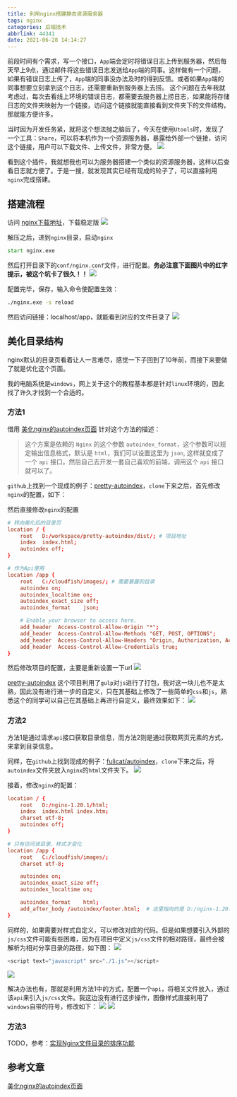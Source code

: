 ```yaml
---
title: 利用nginx搭建静态资源服务器
tags: nginx
categories: 后端技术
abbrlink: 44341
date: 2021-06-28 14:14:27
---
```


前段时间有个需求，写一个接口，`App`端会定时将错误日志上传到服务器，然后每天早上9点，通过邮件将这些错误日志发送给`App`端的同事。这样做有一个问题，如果有错误日志上传了，`App`端的同事没办法及时的得到反馈。或者如果`App`端的同事想要立刻拿到这个日志，还需要重新到服务器上去捞。
这个问题在去年我就考虑过，每次去看线上环境的错误日志，都需要去服务器上捞日志，如果能将存储日志的文件夹映射为一个链接，访问这个链接就能直接看到文件夹下的文件结构，那就能方便许多。

<!--more-->

当时因为开发任务紧，就将这个想法抛之脑后了，今天在使用`Utools`时，发现了一个工具：`Share`，可以将本机作为一个资源服务器，暴露给外部一个链接，访问这个链接，用户可以下载文件、上传文件，非常方便。
![](https://i.loli.net/2021/06/28/jhG8piTeDW1B79Y.png)

看到这个插件，我就想我也可以为服务器搭建一个类似的资源服务器，这样以后查看日志就方便了。于是一搜，就发现其实已经有现成的轮子了，可以直接利用`nginx`完成搭建。

## 搭建流程
访问 [nginx下载地址](http://nginx.org/en/download.html)，下载稳定版
![](https://i.loli.net/2021/06/28/6Je4hUVjcaTEy8C.png)

解压之后，进到`nginx`目录，启动`nginx`
```cmd
start nginx.exe
```

然后打开目录下的`conf/nginx.conf`文件，进行配置。**务必注意下面图片中的红字提示，被这个坑卡了很久！！**
![](https://i.loli.net/2021/06/28/KWLVUfuANC6IDSa.png)

配置完毕，保存，输入命令使配置生效：
```cmd
./nginx.exe -s reload
```

然后访问链接：localhost/app，就能看到对应的文件目录了
![](https://i.loli.net/2021/06/28/JNFAdrePqp3cWw9.png)

## 美化目录结构
nginx默认的目录页看着让人一言难尽，感觉一下子回到了10年前，而接下来要做了就是优化这个页面。

我的电脑系统是`windows`，网上关于这个的教程基本都是针对`linux`环境的，因此找了许久才找到一个合适的。

### 方法1
借用 [美化nginx的autoindex页面](https://steemit.com/cn/@ety001/nginx-autoindex) 针对这个方法的描述：
> 这个方案是依赖的 `Nginx` 的这个参数 `autoindex_format`，这个参数可以规定输出信息格式，默认是 `html`，我们可以设置这里为 `json`, 这样就变成了一个 `api` 接口。然后自己去开发一套自己喜欢的前端，调用这个 `api` 接口就可以了。

`github`上找到一个现成的例子：[pretty-autoindex](https://github.com/spring-raining/pretty-autoindex.git)，`clone`下来之后，首先修改`nginx`的配置，如下：

然后直接修改`nginx`的配置
```conf
# 转向美化后的目录页
location / {
    root   D:/workspace/pretty-autoindex/dist/; # 项目地址
    index  index.html;
    autoindex off;
}

# 作为Api使用
location /app {
    root   C:/cloudfish/images/; # 需要暴露的目录
    autoindex on;
    autoindex_localtime on;
    autoindex_exact_size off;
    autoindex_format    json;

    # Enable your browser to access here.
    add_header  Access-Control-Allow-Origin "*";
    add_header  Access-Control-Allow-Methods "GET, POST, OPTIONS";
    add_header  Access-Control-Allow-Headers "Origin, Authorization, Accept";
    add_header  Access-Control-Allow-Credentials true;
}
```
然后修改项目的配置，主要是重新设置一下url
![](https://i.loli.net/2021/06/30/xXOy6GdS7gKsNn8.png)


[pretty-autoindex](https://github.com/spring-raining/pretty-autoindex.git) 这个项目利用了`gulp`对`js`进行了打包，我对这一块儿也不是太熟，因此没有进行进一步的自定义，只在其基础上修改了一些简单的`css`和`js`，熟悉这个的同学可以自己在其基础上再进行自定义，最终效果如下：
![](https://i.loli.net/2021/06/29/rxUQ6gZ8TpLildj.png)

### 方法2
方法1是通过请求`api`接口获取目录信息，而方法2则是通过获取网页元素的方式，来拿到目录信息。

同样，在`github`上找到现成的例子：[fulicat/autoindex](https://github.com/fulicat/autoindex.git)，`clone`下来之后，将`autoindex`文件夹放入`nginx`的`html`文件夹下。
![](https://i.loli.net/2021/06/29/NCcua6AWnx4qOSd.png)

接着，修改`nginx`的配置：
```conf
location / {
    root   D:/nginx-1.20.1/html;
    index  index.html index.htm;
    charset utf-8;
    autoindex off;
}

# 只有访问该目录，样式才变化
location /app {
    root   C:/cloudfish/images/;
    charset utf-8;

    autoindex on;
    autoindex_exact_size off;
    autoindex_localtime on;

    autoindex_format    html;
    add_after_body /autoindex/footer.html;  # 这里指向的是 D:/nginx-1.20.1/html/autoindex/footer.html
}
```

同样的，如果需要对样式自定义，可以修改对应的代码。但是如果想要引入外部的`js/css`文件可能有些困难，因为在项目中定义`js/css`文件的相对路径，最终会被解析为相对分享目录的路径，如下图：
![](https://i.loli.net/2021/06/30/U63hAC8fZF1MmDV.png)
```js
<script text="javascript" src="./1.js"></script>
```
![](https://i.loli.net/2021/06/30/NliLjcHO7EJF84C.png)

解决办法也有，那就是利用方法1中的方式，配置一个`api`，将相关文件放入，通过该`api`来引入`js/css`文件。我这边没有进行这步操作，图像样式直接利用了`windows`自带的符号，修改如下：
![](https://i.loli.net/2021/06/30/2wV1HBANYku4I35.png)
![](https://i.loli.net/2021/06/30/EW2DdVK6mNyQaIG.png)

### 方法3
TODO，参考：[实现Nginx文件目录的排序功能](https://www.sohu.com/a/149035094_216613)

## 参考文章
[美化nginx的autoindex页面](https://steemit.com/cn/@ety001/nginx-autoindex)



